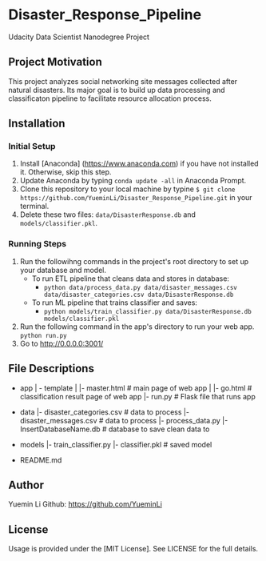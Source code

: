 # Disaster_Response_Pipeline
Udacity Data Scientist Nanodegree Project
## Project Motivation
This project analyzes social networking site messages collected after natural disasters. Its major goal is to build up data processing and classificaton pipeline to facilitate resource allocation process. 

## Installation
### Initial Setup
1. Install [Anaconda] (https://www.anaconda.com) if you have not installed it. Otherwise, skip this step.
2. Update Anaconda by typing `conda update -all` in Anaconda Prompt.
3. Clone this repository to your local machine by typine `$ git clone https://github.com/YueminLi/Disaster_Response_Pipeline.git` in your terminal. 
4. Delete these two files: `data/DisasterResponse.db` and `models/classifier.pkl`.
### Running Steps
1. Run the followihng commands in the project's root directory to set up your database and model.
   - To run ETL pipeline that cleans data and stores in database:
      - `python data/process_data.py data/disaster_messages.csv data/disaster_categories.csv data/DisasterResponse.db`
   - To run ML pipeline that trains classifier and saves:
      - `python models/train_classifier.py data/DisasterResponse.db models/classifier.pkl`
2. Run the following command in the app's directory to run your web app.
    `python run.py`
3. Go to http://0.0.0.0:3001/

## File Descriptions
- app
| - template
| |- master.html  # main page of web app
| |- go.html  # classification result page of web app
|- run.py  # Flask file that runs app

- data
|- disaster_categories.csv  # data to process 
|- disaster_messages.csv  # data to process
|- process_data.py
|- InsertDatabaseName.db   # database to save clean data to

- models
|- train_classifier.py
|- classifier.pkl  # saved model 

- README.md

## Author
Yuemin Li Github: https://github.com/YueminLi

## License
Usage is provided under the [MIT License]. See LICENSE for the full details.
